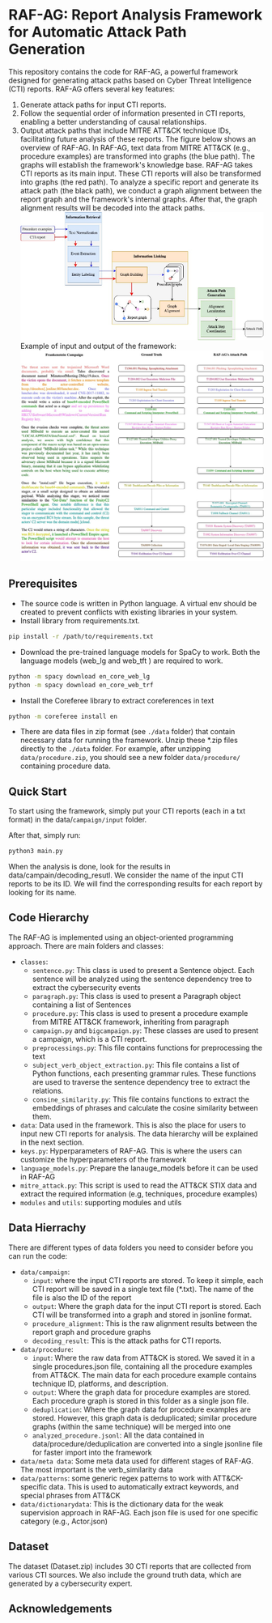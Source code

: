 # RAF-AG: Report Analysis Framework for Automatic Attack Path Generation

This repository contains the code for RAF-AG, a powerful framework designed for generating attack paths based on Cyber Threat Intelligence (CTI) reports. RAF-AG offers several key features:

1. Generate attack paths for input CTI reports.
2. Follow the sequential order of information presented in CTI reports, enabling a better understanding of causal relationships.
3. Output attack paths that include MITRE ATT&CK technique IDs, facilitating future analysis of these reports.
The figure below shows an overview of RAF-AG. In RAF-AG, text data from MITRE ATT&CK (e.g., procedure examples) are transformed into graphs (the blue path). The graphs will establish the framework's knowledge base. RAF-AG takes CTI reports as its main input. These CTI reports will also be transformed into graphs (the red path).
To analyze a specific report and generate its attack path (the black path), we conduct a graph alignment between the report graph and the framework's internal graphs. After that, the graph alignment results will be decoded into the attack paths. 
![plot](./graphics/general_architecture.jpg)
Example of input and output of the framework:
![plot](./graphics/Frankenstein_Campaign.jpg)

## Prerequisites
- The source code is written in Python language. A virtual env should be created to prevent conflicts with existing libraries in your system.
- Install library from requirements.txt. 
```bash
pip install -r /path/to/requirements.txt
```
- Download the pre-trained language models for SpaCy to work. Both the language models (web_lg and web_tft ) are required to work.
```bash
python -m spacy download en_core_web_lg
python -m spacy download en_core_web_trf
```
- Install the Coreferee library to extract coreferences in text
```bash
python -m coreferee install en
```
- There are data files in zip format (see `./data` folder) that contain necessary data for running the framework. Unzip these *.zip files directly to the `./data` folder. For example, after unzipping `data/procedure.zip`, you should see a new folder `data/procedure/` containing procedure data.

## Quick Start
To start using the framework, simply put your CTI reports (each in a txt format) in the data/`campaign/input` folder. 

After that, simply run:
```bash
python3 main.py
```
When the analysis is done, look for the results in data/campain/decoding_resutl. We consider the name of the input CTI reports to be its ID. We will find the corresponding results for each report by looking for its name.

## Code Hierarchy
The RAF-AG is implemented using an object-oriented programming approach. There are main folders and classes:
- `classes`: 
    - `sentence.py`: This class is used to present a Sentence object. Each sentence will be analyzed using the sentence dependency tree to extract the cybersecurity events
    - `paragraph.py`: This class is used to present a Paragraph object containing a list of Sentences
    - `procedure.py`: This class is used to present a procedure example from MITRE ATT&CK framework, inheriting from paragraph
    - `campaign.py` and `bigcampaign.py`: These classes are used to present a campaign, which is a CTI report.
    - `preprocessings.py`: This file contains functions for preprocessing the text
    - `subject_verb_object_extraction.py`: This file contains a list of Python functions, each presenting grammar rules. These functions are used to traverse the sentence dependency tree to extract the relations.
    - `consine_similarity.py`: This file contains functions to extract the embeddings of phrases and calculate the cosine similarity between them.
- `data`: Data used in the framework. This is also the place for users to input new CTI reports for analysis. The data hierarchy will be explained in the next section.
- `keys.py`: Hyperparameters of RAF-AG. This is where the users can customize the hyperparameters of the framework
- `language_models.py`: Prepare the lanauge_models before it can be used in RAF-AG
- `mitre_attack.py`: This script is used to read the ATT&CK STIX data and extract the required information (e.g, techniques, procedure examples)
- `modules` and `utils`: supporting modules and utils

## Data Hierrachy
There are different types of data folders you need to consider before you can run the code:
- `data/campaign`: 
    - `input`: where the input CTI reports are stored. To keep it simple, each CTI report will be saved in a single text file (*.txt). The name of the file is also the ID of the report
    - `output`: Where the graph data for the input CTI report is stored. Each CTI will be transformed into a graph and stored in jsonline format. 
    - `procedure_alignment`: This is the raw alignment results between the report graph and procedure graphs
    - `decoding_result`: This is the attack paths for CTI reports.
- `data/procedure`:
    - `input`: Where the raw data from ATT&CK is stored. We saved it in a single procedures.json file, containing all the procedure examples from ATT&CK. The main data for each procedure example contains technique ID, platforms, and description.
    - `output`: Where the graph data for procedure examples are stored. Each procedure graph is stored in this folder as a single json file.
    - `deduplication`: Where the graph data for procedure examples are stored. However, this graph data is deduplicated; similar procedure graphs (within the same technique) will be merged into one
    - `analyzed_procedure.jsonl`: All the data contained in data/procedure/deduplication are converted into a single jsonline file for faster import into the framework
- `data/meta data`: Some meta data used for different stages of RAF-AG. The most important is the verb_similarity data
- `data/patterns`: some generic regex patterns to work with ATT&CK-specific data. This is used to automatically extract keywords, and special phrases from ATT&CK
- `data/dictionarydata`: This is the dictionary data for the weak supervision approach in RAF-AG. Each json file is used for one specific category (e.g., Actor.json)
## Dataset
The dataset (Dataset.zip) includes 30 CTI reports that are collected from various CTI sources. We also include the ground truth data, which are generated by a cybersecurity expert.
## Acknowledgements
